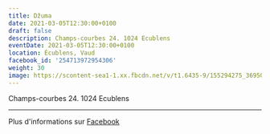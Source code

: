 ```yaml
---
title: Džuma
date: 2021-03-05T12:30:00+0100
draft: false
description: Champs-courbes 24. 1024 Ecublens
eventDate: 2021-03-05T12:30:00+0100
location: Écublens, Vaud
facebook_id: '254713972954306'
weight: 30
image: https://scontent-sea1-1.xx.fbcdn.net/v/t1.6435-9/155294275_3695079563921169_4909597834044538694_n.jpg?_nc_cat=101&ccb=1-7&_nc_sid=9e60e4&_nc_ohc=sFITRqQ6O-0Q7kNvwFl4f68&_nc_oc=Adl3FS7nEPuLMxlDCf4lxdtljwCvyjxJ72iyO_SfFXNSdndrMxoJYAo9x6_aCWV1CjY&_nc_zt=23&_nc_ht=scontent-sea1-1.xx&edm=ABTKTjYEAAAA&_nc_gid=pVaGOMuUg_w_BrWYyJEtVw&oh=00_AfRXWmQ1dE41eA-yjnnRGY3wKbp3s1jEV8TJ1tuwkD7L8Q&oe=68A12DDB
---
```


Champs-courbes 24. 1024 Ecublens

---

Plus d'informations sur [Facebook](https://facebook.com/events/254713972954306)